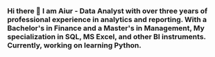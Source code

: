 ### Hi there 👋 I am Aiur - Data Analyst with over three years of professional experience in analytics and reporting. With a Bachelor's in Finance and a Master's in Management, My specialization in SQL, MS Excel, and other BI instruments. Currently, working on learning Python.

<!--
**AiurBL/AiurBL** is a ✨ _special_ ✨ repository because its `README.md` (this file) appears on your GitHub profile.

Here are some ideas to get you started:

- 🔭 I’m currently working on ...
- 🌱 I’m currently learning ...
- 👯 I’m looking to collaborate on ...
- 🤔 I’m looking for help with ...
- 💬 Ask me about ...
- 📫 How to reach me: ...
- 😄 Pronouns: ...
- ⚡ Fun fact: ...
-->
